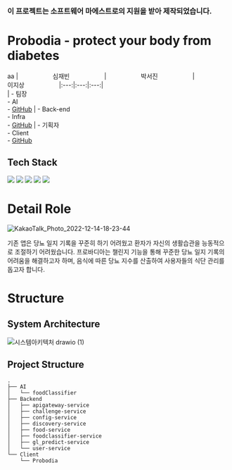 ### 이 프로젝트는 소프트웨어 마에스트로의 지원을 받아 제작되었습니다.

# Probodia - protect your body from diabetes
aa
| &nbsp;&nbsp;&nbsp;&nbsp;&nbsp;&nbsp;&nbsp;&nbsp;&nbsp;&nbsp;&nbsp;&nbsp;&nbsp;&nbsp;&nbsp;&nbsp;&nbsp;&nbsp; 심재빈 &nbsp;&nbsp;&nbsp;&nbsp;&nbsp;&nbsp;&nbsp;&nbsp;&nbsp;&nbsp;&nbsp;&nbsp;&nbsp;&nbsp;&nbsp;&nbsp;&nbsp;&nbsp; | &nbsp;&nbsp;&nbsp;&nbsp;&nbsp;&nbsp;&nbsp;&nbsp;&nbsp;&nbsp;&nbsp;&nbsp;&nbsp;&nbsp;&nbsp;&nbsp;&nbsp;&nbsp; 박서진 &nbsp;&nbsp;&nbsp;&nbsp;&nbsp;&nbsp;&nbsp;&nbsp;&nbsp;&nbsp;&nbsp;&nbsp;&nbsp;&nbsp;&nbsp;&nbsp;&nbsp;&nbsp; | &nbsp;&nbsp;&nbsp;&nbsp;&nbsp;&nbsp;&nbsp;&nbsp;&nbsp;&nbsp;&nbsp;&nbsp;&nbsp;&nbsp;&nbsp;&nbsp;&nbsp;&nbsp; 이지상 &nbsp;&nbsp;&nbsp;&nbsp;&nbsp;&nbsp;&nbsp;&nbsp;&nbsp;&nbsp;&nbsp;&nbsp;&nbsp;&nbsp;&nbsp;&nbsp;&nbsp;&nbsp;
|:---:|:---:|:---:|  
| - 팀장 <br> - AI  <br> - [GitHub](https://github.com/simbean) | - Back-end<br>- Infra <Br> - [GitHub](https://github.com/backtony) | - 기획자 <br>- Client <br> - [GitHub](https://github.com/kiwan97)

## Tech Stack
<img src="https://img.shields.io/badge/PyTorch-EE4C2C?style=for-the-badge&logo=PyTorch&logoColor=white"> <img src="https://img.shields.io/badge/FastAPI-009688?style=for-the-badge&logo=FastAPI&logoColor=white"> <img src="https://img.shields.io/badge/Spring-6DB33F?style=for-the-badge&logo=Spring&logoColor=white"> <img src="https://img.shields.io/badge/Android-3DDC84?style=for-the-badge&logo=Android&logoColor=white"> <img src="https://img.shields.io/badge/AWS-232F3E?style=for-the-badge&logo=Amazon AWS&logoColor=white"> 

# Detail Role
    

    

![KakaoTalk_Photo_2022-12-14-18-23-44](https://user-images.githubusercontent.com/67853497/207557449-15c05daf-d888-4710-a63f-421bb96df054.jpeg)

기존 앱은 당뇨 일지 기록을 꾸준히 하기 어려웠고 환자가 자신의 생활습관을 능동적으로 조절하기 어려웠습니다. 프로바디아는 챌린지 기능을 통해 꾸준한 당뇨 일지 기록의 어려움을 해결하고자 하며, 음식에 따른 당뇨 지수를 산출하여 사용자들의 식단 관리를 돕고자 합니다.

# Structure
## System Architecture
![시스템아키텍처 drawio (1)](https://user-images.githubusercontent.com/67853497/207553980-5b123f56-e62f-4691-b637-0a02a436737e.png)

## Project Structure
```
.
├── AI
│   └── foodClassifier
├── Backend
│   ├── apigateway-service
│   ├── challenge-service
│   ├── config-service
│   ├── discovery-service
│   ├── food-service
│   ├── foodclassifier-service
│   ├── gl_predict-service
│   └── user-service
└── Client
    └── Probodia
    
```
